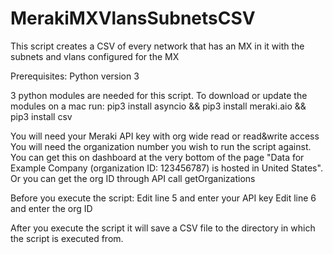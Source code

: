 # MerakiMXVlansSubnetsCSV

This script creates a CSV of every network that has an MX in it with the subnets and vlans configured for the MX

Prerequisites: Python version 3 

3 python modules are needed for this script. To download or update the modules on a mac run: 
pip3 install asyncio &&
pip3 install meraki.aio &&
pip3 install csv 

You will need your Meraki API key with org wide read or read&write access You will need the organization number you wish to run the script against. You can get this on dashboard at the very bottom of the page "Data for Example Company (organization ID: 123456787) is hosted in United States". Or you can get the org ID through API call getOrganizations

Before you execute the script: Edit line 5 and enter your API key 
Edit line 6 and enter the org ID

After you execute the script it will save a CSV file to the directory in which the script is executed from.
